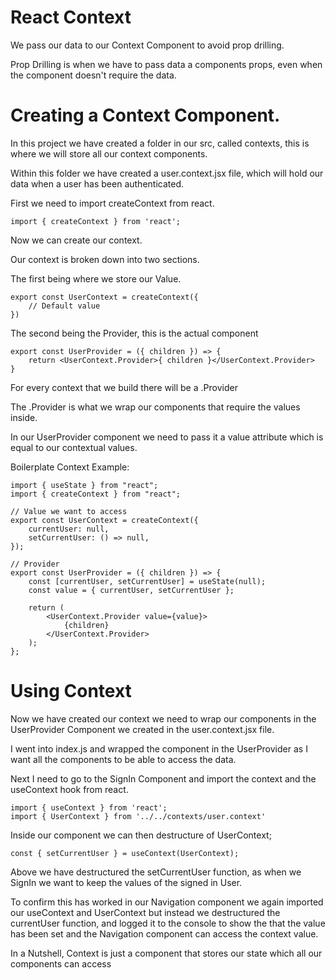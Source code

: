 # React Context

We pass our data to our Context Component to avoid prop drilling.

Prop Drilling is when we have to pass data a components props, even when the component doesn't require the data.

# Creating a Context Component.

In this project we have created a folder in our src, called contexts, this is where we will store all our context components.

Within this folder we have created a user.context.jsx file, which will hold our data when a user has been authenticated.

First we need to import createContext from react.

```
import { createContext } from 'react';
```

Now we can create our context.

Our context is broken down into two sections.

The first being where we store our Value.

```
export const UserContext = createContext({
    // Default value
})
```

The second being the Provider, this is the actual component

```
export const UserProvider = ({ children }) => {
    return <UserContext.Provider>{ children }</UserContext.Provider>
}
```

For every context that we build there will be a .Provider

The .Provider is what we wrap our components that require the values inside.

In our UserProvider component we need to pass it a value attribute which is equal to our contextual values.

Boilerplate Context Example:

```
import { useState } from "react";
import { createContext } from "react";

// Value we want to access
export const UserContext = createContext({
    currentUser: null,
    setCurrentUser: () => null,
});

// Provider
export const UserProvider = ({ children }) => {
    const [currentUser, setCurrentUser] = useState(null);
    const value = { currentUser, setCurrentUser };

    return (
        <UserContext.Provider value={value}>
            {children}
        </UserContext.Provider>
    );
};
```

# Using Context

Now we have created our context we need to wrap our components in the UserProvider Component we created in the user.context.jsx file.

I went into index.js and wrapped the <App /> component in the UserProvider as I want all the components to be able to access the data.

Next I need to go to the SignIn Component and import the context and the useContext hook from react.

```
import { useContext } from 'react';
import { UserContext } from '../../contexts/user.context'
```

Inside our component we can then destructure of UserContext;

```
const { setCurrentUser } = useContext(UserContext);
```

Above we have destructured the setCurrentUser function, as when we SignIn we want to keep the values of the signed in User.

To confirm this has worked in our Navigation component we again imported our useContext and UserContext but instead we destructured the currentUser function, and logged it to the console to show the that the value has been set and the Navigation component can access the context value.

In a Nutshell, Context is just a component that stores our state which all our components can access
